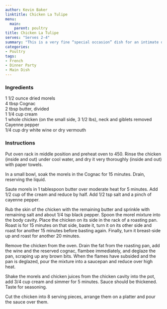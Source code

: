 ```yaml
---
author: Kevin Baker
linktitle: Chicken La Tulipe
menu:
  main:
    parent: poultry
title: Chicken La Tulipe
serves: "Serves 2-4"
summary: "This is a very fine “special occasion” dish for an intimate dinner. It comes from the famed La Tulipe of New York City (by way of the New York Times)."
categories:
- Poultry
tags:
- French
- Dinner Party
- Main Dish
---
```

### Ingredients

<div class="ingredient-list">
  
1 1/2 ounce dried morels  
4 tbsp Cognac  
2 tbsp butter, divided  
1 1/4 cup cream  
1 whole chicken (on the small side, 3 1/2 lbs), neck and giblets removed  
Cayenne pepper  
1/4 cup dry white wine or dry vermouth  

</div>

### Instructions
Put oven rack in middle position and preheat oven to 450.  Rinse the chicken (inside and out) under cool water, and dry it very thoroughly (inside and out) with paper towels.

In a small bowl, soak the morels in the Cognac for 15 minutes. Drain, reserving the liquid.

Saute morels in 1 tablespoon butter over moderate heat for 5 minutes. Add 1/2 cup of the cream and reduce by half.  Add 1/2 tsp salt and a pinch of cayenne pepper.

Rub the skin of the chicken with the remaining butter and sprinkle with remaining salt and about 1/4 tsp black pepper. Spoon the morel mixture into the body cavity. Place the chicken on its side in the rack of a roasting pan.  Roast is for 15 minutes on that side, baste it, turn it on its other side and roast for another 15 minutes before basting again. Finally, turn it breast-side up and roast for another 20 minutes.

Remove the chicken from the oven. Drain the fat from the roasting pan, add the wine and the reserved cognac, flambee immediately, and deglaze the pan, scraping up any brown bits. When the flames have subsided and the pan is deglazed, pour the mixture into a saucepan and reduce over high heat.

Shake the morels and chicken juices from the chicken cavity into the pot, add 3/4 cup cream and simmer for 5 minutes. Sauce should be thickened. Taste for seasoning.

Cut the chicken into 8 serving pieces, arrange them on a platter and pour the sauce over them.
